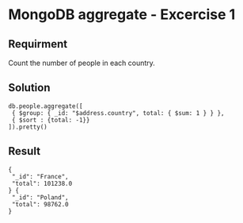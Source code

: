 # MongoDB aggregate - Excercise 1

## Requirment

Count the number of people in each country.

## Solution

```agg
db.people.aggregate([
 { $group: { _id: "$address.country", total: { $sum: 1 } } },
 { $sort : {total: -1}}
]).pretty()
```

## Result

```result
{
 "_id": "France",
 "total": 101238.0
} {
 "_id": "Poland",
 "total": 98762.0
}
```

